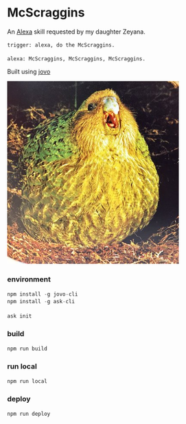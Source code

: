 # McScraggins

An [Alexa](https://alexa.amazon.com/spa/index.html) skill requested by my daughter Zeyana.  
```
trigger: alexa, do the McScraggins.

alexa: McScraggins, McScraggins, McScraggins.
```
Built using [jovo](https://github.com/jovotech/jovo-framework)

![img](scraggins.png)

### environment

```go
npm install -g jovo-cli
npm install -g ask-cli

ask init
```
### build

```bash
npm run build
```

### run local

```bash
npm run local
```

### deploy

```bash
npm run deploy
```
